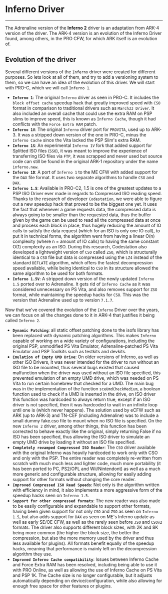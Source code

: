 # Inferno Driver
---

The Adrenaline version of the **Inferno 2** driver is an adaptation from ARK-4 version of the driver. The ARK-4 version is an evolution of the Inferno Driver found, among others, in the PRO CFW, for which ARK itself is an evolution of.


## Evolution of the driver

Several different versions of the `Inferno` driver were created for different purposes. So lets look at all of them, and try to add a versioning system to them, so we can have an idea of the evolution of this driver. We will start with PRO-C, which we will call `Inferno 1`.

- **`Inferno 1`**: The original `Inferno` driver as seen in PRO-C. It includes the `block offset cache` speedup hack that greatly improved speed with `CSO` format in comparison to traditional drivers such as `March33 Driver`. It also included an overall cache that could use the extra RAM on PSP slims to improve speed, this is known as `Inferno Cache`, though it had conflicts with the `Force Extra RAM` patch.
- **`Inferno 1V`**: The original `Inferno` driver port for `PROVITA`, used up to ARK-3. It was a stripped down version of the one in PRO-C, minus the `Inferno Cache` since the Vita lacked the PSP Slim's extra RAM.
- **`Inferno 1S`**: An experimental `Inferno 1V` fork that added support for Splitted ISO files (`SSO`), it was meant to improve the experience of transferring ISO files via `FTP`, it was scrapped and never used but source code can still be found in the original ARK-1 repository under the name `inferno.new`.
- **`Inferno 1D`**: A port of `Inferno 1` to the ME CFW with added support for the `DAX` file format. It uses two separate algorithms to handle `CSO` and `DAX`.
- **`Inferno 1.5`**: Available in PRO-C2, 1.5 is one of the greatest updates to a PSP ISO Driver ever made in regards to Compressed ISO reading speed. Thanks to the research of developer `Codestation`, we were able to figure out a new speedup hack that proved to be the biggest one yet. It uses the fact that whenever a game requests data, the compressed data is always going to be smaller than the requested data, thus the buffer given by the game can be used to read all the compressed data at once and process each block in place, thus hugely reducing the amount of IO calls to satisfy the data request (which for an ISO is only one IO call), to put it in technical forms, the algorithm went from having a linear O(n) complexity (where n = amount of IO calls) to having the same constant O(1) complexity as an ISO. During this research, Codestation also developed a lightweight version of `CSO` called `ZSO`, which is structurally identical to a `CSO` file but data is compressed using the `LZ4` instead of the standard `DEFLATE` algorithm, which offers the fastest decompression speed available, while being identical to `CSO` in its structure allowed the same algorithm to be used for both formats.
- **`Inferno 1.5V`**: A stripped down version of the newly updated `Inferno 1.5` ported over to Adrenaline. It gets rid of `Inferno Cache` as it was considered unnecessary on PS Vita, and also removes support for `ZSO` format, while maintaining the speedup hacks for `CSO`. This was the version that Adrenaline used up to version `7.1.7`.

Now that we've covered the evolution of the `Inferno` Driver over the years, we can focus on all the changes done to it in ARK-4 that justifies it being called `Inferno 2`.

- **`Dynamic Patching`**: all static offset patching done to the isofs library has been replaced with dynamic patching algorithms. This makes `Inferno` capable of working on a wide variety of configurations, including the original PSP, unmodified PS Vita Emulator, Adrenaline-patched PS Vita Emulator and PSP Toolkits such as testkits and devkits.
- **`Emulation of Empty UMD Drive`**: On older versions of Inferno, as well as other ISO Drivers, it was never intended for the driver to run without an ISO file to be mounted, thus several bugs existed that caused malfunction when the driver was used without an ISO file specified, this prevented emulation of an empty UMD drive, which was needed on PS Vita to run certain homebrew that checked for a UMD. The main bug was in the implementation of the function `sceUmdCheckMedium`, a boolean function used to check if a UMD is inserted in the drive, on ISO driver this function was hardcoded to always return true, except if an ISO driver is not specified, then it was hardcoded to wait in an infinite loop until one is (which never happens). The solution used by eCFW such as ARK (up to ARK-3) and TN-CEF (including Adrenaline) was to include a small dummy fake.cso file to mount when no ISO file is specified. On the new `Inferno 2` driver, among other things, this function has been corrected to behave exactly like the original, simply returning False if no ISO has been specified, thus allowing the ISO driver to simulate an empty UMD drive by loading it without an ISO file specified.
- **`Completely revamped Compressed ISO Reader`**: The `CSO` driver available with the original Inferno was heavily hardcoded to work only with CSO and only with the PSP. The entire reader was completely re-written from scratch with much much less and lighter code, much more portability (it has been ported to PC, PS2/OPL and Wii/Nintendont) as well as a much more generic and configurable structure, allowing for easily adding support for other formats without changing the core reader.
- **`Improved Compressed ISO Read Speeds`**: Not only is the algorithm written with efficiency in mind, it also implements a more aggressive form of the speedup hacks seen on `Inferno 1.5`.
- **`Support for other compressed formats`**: The new reader was also made to be easily configurable and expandable to support other formats, having been given support for not only `CSO` and `ZSO` as seen on `Inferno 1.5`, but also adds support for `DAX` as seen on ME's Inferno update as well as early SE/OE CFW, as well as the rarely seen before `JSO` and `CSOv2` formats. The driver also supports different block sizes, with 2K and 8K being more common (the higher the block size, the better the compression, but also the more memory used by the driver and thus less available for plugins). All formats benefit equally of the speedup hacks, meaning that performance is mainly left on the decompression algorithm they use.
- **`Improved Inferno Cache compatibility`**: Issues between Inferno Cache and Force Extra RAM has been resolved, including being able to use it with PRO Online, as well as allowing the use of Inferno Cache on PS Vita and PSP 1K. The Cache size is no longer configurable, but it adjusts automatically depending on device/configuration, while also allowing for enough free space for other features or plugins.